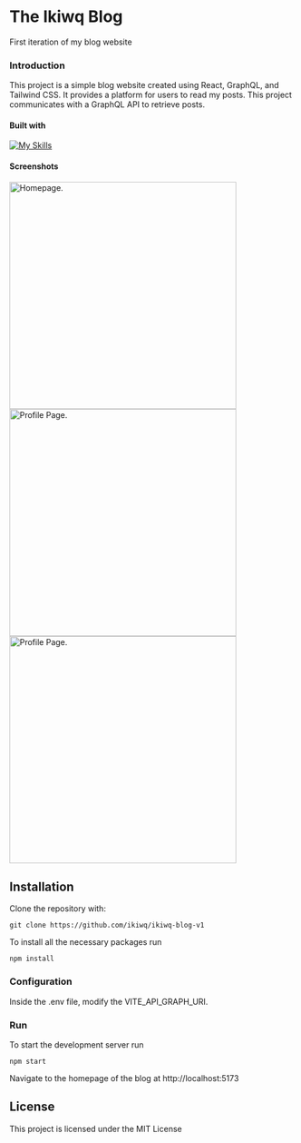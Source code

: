 # The Ikiwq Blog

First iteration of my blog website
### Introduction

This project is a simple blog website created using React, GraphQL, and Tailwind CSS. It provides a platform for users to read my posts. 
This project communicates with a GraphQL API to retrieve posts.

#### Built with
[![My Skills](https://skillicons.dev/icons?i=react,apollo,graphql,vite&theme=light)](https://skillicons.dev)

#### Screenshots
<p>
  <picture>
    <source srcset="https://i.imgur.com/K7ZMH97.png">
    <img alt="Homepage." width="400">
  </picture>

  <picture>
    <source srcset="https://i.imgur.com/K7ZMH97.png">
    <img alt="Profile Page." width="400">
  </picture>

  <picture>
    <source srcset="https://i.imgur.com/4R0yPcv.png">
    <img alt="Profile Page." width="400">
  </picture>
</p>

## Installation
Clone the repository with:

    git clone https://github.com/ikiwq/ikiwq-blog-v1
    
To install all the necessary packages run

    npm install 
     
### Configuration
Inside the .env file, modify the VITE_API_GRAPH_URI.
### Run
To start the development server run 

    npm start 

Navigate to the homepage of the blog at http://localhost:5173
    
## License
This project is licensed under the MIT License
